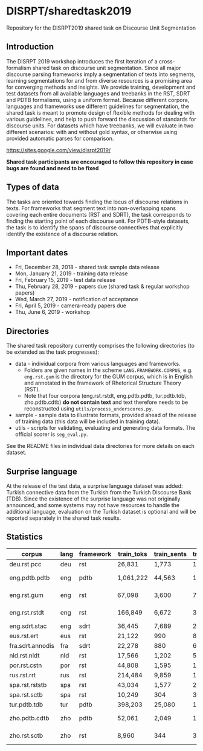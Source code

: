 # DISRPT/sharedtask2019

Repository for the DISRPT2019 shared task on Discourse Unit Segmentation

## Introduction

The DISRPT 2019 workshop introduces the first iteration of a cross-formalism shared task on discourse unit segmentation. Since all major discourse parsing frameworks imply a segmentation of texts into segments, learning segmentations for and from diverse resources is a promising area for converging methods and insights. We provide training, development and test datasets from all available languages and treebanks in the RST, SDRT and PDTB formalisms, using a uniform format. Because different corpora, languages and frameworks use different guidelines for segmentation, the shared task is meant to promote design of flexible methods for dealing with various guidelines, and help to push forward the discussion of standards for discourse units. For datasets which have treebanks, we will evaluate in two different scenarios: with and without gold syntax, or otherwise using provided automatic parses for comparison.

https://sites.google.com/view/disrpt2019/

**Shared task participants are encouraged to follow this repository in case bugs are found and need to be fixed** 

## Types of data

The tasks are oriented towards finding the locus of discourse relations in texts. For frameworks that segment text into non-overlapping spans covering each entire documents (RST and SDRT), the task corresponds to finding the starting point of each discourse unit. For PDTB-style datasets, the task is to identify the spans of discourse connectives that explicitly identify the existence of a discourse relation.

## Important dates

  * Fri, December 28, 2018 - shared task sample data release
  * Mon, January 21, 2019 - training data release
  * Fri, February 15, 2019 - test data release
  * Thu, February 28, 2019 - papers due (shared task & regular workshop papers)
  * Wed, March 27, 2019 - notification of acceptance
  * Fri, April 5, 2019 - camera-ready papers due
  * Thu, June 6, 2019 - workshop

## Directories

The shared task repository currently comprises the following directories (to be extended as the task progresses):

  * data - individual corpora from various languages and frameworks. 
    * Folders are given names in the scheme `LANG.FRAMEWORK.CORPUS`, e.g. `eng.rst.gum` is the directory for the GUM corpus, which is in English and annotated in the framework of Rhetorical Structure Theory (RST).
    * Note that four corpora (eng.rst.rstdt, eng.pdtb.pdtb, tur.pdtb.tdb, zho.pdtb.cdtb) **do not contain text** and text therefore needs to be reconstructed using `utils/process_underscores.py`.
  * sample - sample data to illustrate formats, provided ahead of the release of training data (this data will be included in training data).
  * utils - scripts for validating, evaluating and generating data formats. The official scorer is `seg_eval.py`.

See the README files in individual data directories for more details on each dataset.

## Surprise language

At the release of the test data, a surprise language dataset was added: Turkish connective data from the Turkish from the Turkish Discourse Bank (TDB). Since the existence of the surprise language was not originally announced, and some systems may not have resources to handle the additional language, evaluation on the Turkish dataset is optional and will be reported separately in the shared task results.

## Statistics

| corpus | lang | framework | train_toks | train_sents | train_docs | dev_toks | dev_sents | dev_docs | test_toks | test_sents | test_docs | total_toks | total_sents | total_docs | seg_style | underscored | SpaceAfter | syntax | has_multitoks |
| ----- | ----- | ----- | ----- | ----- | ----- | ----- | ----- | ----- | ----- | ----- | ----- | ----- | ----- | ----- | ----- | ----- | ----- | ----- | ----- |
| deu.rst.pcc | deu | rst | 26,831 | 1,773 | 142 | 3,152 | 207 | 17 | 3,239 | 213 | 17 | 33,222 | 2,193 | 176 | EDU | no | no | UD | no |
| eng.pdtb.pdtb | eng | pdtb | 1,061,222 | 44,563 | 1,992 | 39,768 | 1,703 | 79 | 55,658 | 2,364 | 91 | 1,156,648 | 48,630 | 2,162 | Conn | yes | no | UD (gold) | no |
| eng.rst.gum | eng | rst | 67,098 | 3,600 | 78 | 15,593 | 784 | 18 | 15,924 | 890 | 18 | 98,615 | 5,274 | 114 | EDU | no | yes | UD (gold) | no |
| eng.rst.rstdt | eng | rst | 166,849 | 6,672 | 309 | 17,309 | 717 | 38 | 21,666 | 929 | 38 | 205,824 | 8,318 | 385 | EDU | yes | no | UD (gold) | no |
| eng.sdrt.stac | eng | sdrt | 36,445 | 7,689 | 29 | 4,747 | 981 | 6 | 6,549 | 1,350 | 6 | 47,741 | 10,020 | 41 | EDU | no | no | UD | no |
| eus.rst.ert | eus | rst | 21,122 | 990 | 84 | 7,533 | 350 | 28 | 6,658 | 320 | 28 | 35,313 | 1,660 | 140 | EDU | no | no | other | no |
| fra.sdrt.annodis | fra | sdrt | 22,278 | 880 | 64 | 4,987 | 227 | 11 | 5,146 | 211 | 11 | 32,411 | 1,318 | 86 | EDU | no | no | UD | no |
| nld.rst.nldt | nld | rst | 17,566 | 1,202 | 56 | 3,789 | 257 | 12 | 3,565 | 248 | 12 | 24,920 | 1,707 | 80 | EDU | no | no | UD | no |
| por.rst.cstn | por | rst | 44,808 | 1,595 | 110 | 6,233 | 232 | 14 | 3,615 | 123 | 12 | 54,656 | 1,950 | 136 | EDU | no | yes | UD | yes |
| rus.rst.rrt | rus | rst | 214,484 | 9,859 | 140 | 29,412 | 1,327 | 19 | 28,768 | 1,327 | 19 | 272,664 | 12,513 | 178 | EDU | no | no | UD | no |
| spa.rst.rststb | spa | rst | 43,034 | 1,577 | 203 | 7,531 | 256 | 32 | 8,026 | 303 | 32 | 58,591 | 2,136 | 267 | EDU | no | no | UD | no |
| spa.rst.sctb | spa | rst | 10,249 | 304 | 32 | 2,450 | 74 | 9 | 3,813 | 100 | 9 | 16,512 | 478 | 50 | EDU | no | no | UD | no |
| tur.pdtb.tdb | tur | pdtb | 398,203 | 25,080 | 159 | 50,272 | 3,179 | 19 | 47,880 | 2,937 | 19 | 496,355 | 31,196 | 197 | Conn | yes | yes | UD | yes |
| zho.pdtb.cdtb | zho | pdtb | 52,061 | 2,049 | 125 | 11,178 | 438 | 21 | 10,075 | 404 | 18 | 73,314 | 2,891 | 164 | Conn | yes | no | other (gold) | no |
| zho.rst.sctb | zho | rst | 8,960 | 344 | 32 | 2,102 | 87 | 9 | 3,380 | 132 | 9 | 14,442 | 563 | 50 | EDU | no | no | UD (V1) | no |